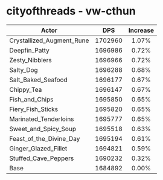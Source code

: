 # cityofthreads - vw-cthun
| Actor | DPS | Increase |
|---|:---:|:---:|
|Crystallized_Augment_Rune|1702960|1.07%|
|Deepfin_Patty|1696986|0.72%|
|Zesty_Nibblers|1696966|0.72%|
|Salty_Dog|1696288|0.68%|
|Salt_Baked_Seafood|1696177|0.67%|
|Chippy_Tea|1696147|0.67%|
|Fish_and_Chips|1695850|0.65%|
|Fiery_Fish_Sticks|1695820|0.65%|
|Marinated_Tenderloins|1695777|0.65%|
|Sweet_and_Spicy_Soup|1695518|0.63%|
|Feast_of_the_Divine_Day|1695194|0.61%|
|Ginger_Glazed_Fillet|1694821|0.59%|
|Stuffed_Cave_Peppers|1690232|0.32%|
|Base|1684892|0.00%|
